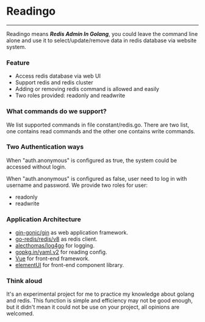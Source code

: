 # Readingo

----

Readingo means <b><i>Redis Admin In Golang</i></b>, you could leave the command line alone and use it to
select/update/remove data in redis database via website system. 

### Feature
- Access redis database via web UI
- Support redis and redis cluster
- Adding or removing redis command is allowed and easily
- Two roles provided: readonly and readwrite

### What commands do we support?

We list supported commands in file constant/redis.go. There are two list, one contains read commands and the other one contains write commands.

### Two Authentication ways

When "auth.anonymous" is configured as true, the system could be accessed without login.

When "auth.anonymous" is configured as false, user need to log in with username and password. We provide two roles for user:
- readonly
- readwrite

### Application Architecture

- [gin-gonic/gin](https://github.com/gin-gonic/gin) as web application framework.
- [go-redis/redis/v8](https://github.com/go-redis/redis) as redis client.
- [alecthomas/log4go](https://github.com/alecthomas/log4go) for logging.
- [gopkg.in/yaml.v2]() for reading config.
- [Vue](https://vuejs.org/) for front-end framework.
- [elementUI](https://element.eleme.cn/#/zh-CN) for front-end component library.

### Think aloud

It's an experimental project for me to practice my knowledge about golang and redis. This function is simple and
efficiency may not be good enough, but it didn't mean it could not be use on your project, all opinions are welcomed.

